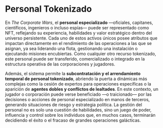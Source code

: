 # Personal Tokenizado

En _The Corporate Wars_, el **personal especializado** —oficiales, capitanes, científicos, ingenieros o incluso espías— puede ser representado como NFT, reflejando su experiencia, habilidades y valor estratégico dentro del universo persistente. Cada uno de estos activos únicos posee atributos que impactan directamente en el rendimiento de las operaciones a las que se asignan, ya sea liderando una flota, gestionando una instalación o ejecutando misiones encubiertas. Como cualquier otro recurso tokenizado, este personal puede ser transferido, comercializado o integrado en la estructura operativa de las corporaciones y jugadores.

Además, el sistema permite la **subcontratación y el arrendamiento temporal de personal tokenizado**, abriendo la puerta a dinámicas más complejas como la cesión de expertos para operaciones específicas o la aparición de **agentes dobles y conflictos de lealtades**. En este contexto, un jugador o corporación puede verse beneficiado —o traicionado— por las decisiones o acciones de personal especializado en manos de terceros, generando situaciones de riesgo y estrategia política. La gestión del personal no es solo una cuestión de habilidades, sino un juego de poder, influencia y control sobre los individuos que, en muchos casos, terminarán decidiendo el éxito o el fracaso de grandes operaciones galácticas.
